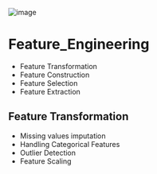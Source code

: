![image](https://github.com/user-attachments/assets/ea4bed6f-66ec-459d-8cd5-c4a1b178df28)


# Feature_Engineering
 - Feature Transformation
 - Feature Construction
 - Feature Selection
 - Feature Extraction

## Feature Transformation 
 - Missing values imputation
 - Handling Categorical Features
 - Outlier Detection
 - Feature Scaling

